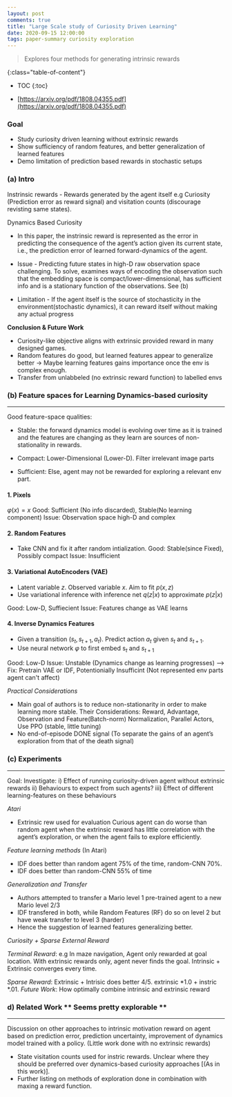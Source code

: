 ```yaml
---
layout: post
comments: true
title: "Large Scale study of Curiosity Driven Learning"
date: 2020-09-15 12:00:00
tags: paper-summary curiosity exploration
---
```


> Explores four methods for generating intrinsic rewards
<!--more-->

{:class="table-of-content"}
* TOC
{:toc}


-  [https://arxiv.org/pdf/1808.04355.pdf](https://arxiv.org/pdf/1808.04355.pdf)


### Goal
- Study curiosity driven learning without extrinsic rewards
- Show sufficiency of random features, and better generalization of learned features
- Demo limitation of prediction based rewards in stochastic setups


### (a) Intro
Instrinsic rewards - Rewards generated by the agent itself e.g Curiosity (Prediction error as reward signal) and visitation counts (discourage revisting same states).

Dynamics Based Curiosity
- In this paper, the instrinsic reward is represented as the error in predicting the consequence of the agent’s action given its current state, i.e., the prediction error of learned forward-dynamics of the agent.

- Issue - Predicting future states in high-D raw observation space challenging.
To solve, examines ways of encoding the observation such that the embedding space is compact/lower-dimensional, has sufficient info and is a stationary function of the observations. See (b)

- Limitation - If the agent itself is the source of stochasticity in the environment(stochastic dynamics), it can reward itself without making any actual progress

**Conclusion & Future Work**

- Curiosity-like objective aligns with extrinsic provided reward in many designed games.
- Random features do good, but learned features appear to generalize better -> Maybe learning features gains importance once the env is complex enough.
- Transfer from unlabbeled (no extrinsic reward function) to labelled envs


### (b) Feature spaces for Learning Dynamics-based curiosity
--------------------------------------------------------

Good feature-space qualities:
- Stable: the forward dynamics model is evolving over time as it is trained and
the features are changing as they learn are sources of non-stationality in rewards.

- Compact: Lower-Dimensional (Lower-D). Filter irrelevant image parts

- Sufficient: Else, agent may not be rewarded for exploring a relevant env part.


#### 1. Pixels
 $φ(x) = x$
Good: Sufficient (No info discarded), Stable(No learning component)
Issue: Observation space high-D and complex

#### 2. Random Features
- Take CNN and fix it after random intialization.
Good: Stable(since Fixed), Possibly compact
Issue: Insufficient

#### 3. Variational AutoEncoders (VAE)
- Latent variable $z$. Observed variable $x$. Aim to fit $p(x, z)$
- Use variational inference with inference net $q(z|x)$ to approximate $p(z|x)$

Good: Low-D, Suffiecient
Issue: Features change as VAE learns

#### 4. Inverse Dynamics Features
- Given a transition $(s_t , s_{t+1} , a_t )$. Predict action $a_t$ given $s_t$ and $s_{t+1}$.
- Use neural network $φ$ to first embed s$_t$ and $s_{t+1}$

Good: Low-D
Issue: Unstable (Dynamics change as learning progresses) --> Fix: Pretrain VAE or IDF, Potentionially Insufficint (Not represented env parts agent can't affect)


*Practical Considerations*
- Main goal of authors is to reduce non-stationarity in order to make learning more stable.
Their Considerations: Reward, Advantage, Observation and Feature(Batch-norm) Normalization, Parallel Actors, Use PPO (stable, little tuning)
- No end-of-episode DONE signal (To separate the gains of an agent’s exploration from that of the death signal)


### (c) Experiments
----------------
Goal: Investigate:
 i) Effect of running curiosity-driven agent without extrinsic rewards
 ii) Behaviours to expect from such agents?
 iii) Effect of different learning-features on these behaviours

*Atari*
- Extrinsic rew used for evaluation
Curious agent can do worse than random agent when the extrinsic reward has little correlation with the agent’s exploration, or when the agent fails to explore efficiently.

_Feature learning methods_ (In Atari)
- IDF does better than random agent 75% of the time, random-CNN 70%.
- IDF does better than random-CNN 55% of time



*Generalization and Transfer*

- Authors attempted to transfer a Mario level 1 pre-trained agent to a new Mario level 2/3
- IDF transfered in both, while Random Features (RF) do so on level 2 but have weak transfer to level 3 (harder)
- Hence the suggestion of learned features generalizing better.


*Curiosity + Sparse External Reward*

_Terminal Reward_: e.g In maze navigation, Agent only rewarded at goal location. With extrinsic rewards only, agent never finds the goal. Intrinsic + Extrinsic converges every time.

_Sparse Reward_: Extrinsic + Intrisic does better 4/5. extrinsic *1.0 + instric *.01. *Future Work*: How optimally combine intrinsic and extrinsic reward


### d) Related Work  ** Seems pretty explorable **
---------------
Discussion on other approaches to intrinsic motivation reward on agent based on prediction error, prediction uncertainty, improvement of dynamics model trained with a policy. (Little work done with no extrinsic rewards)

- State visitation counts used for instric rewards. Unclear where they should be preferred over dynamics-based curiosity approaches [(As in this work)].
- Further listing on methods of exploration done in combination with maxing a reward function.
